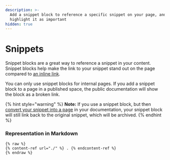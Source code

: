 ```yaml
---
description: >-
  Add a snippet block to reference a specific snippet on your page, and
  highlight it as important
hidden: true
---
```


# Snippets

Snippet blocks are a great way to reference a snippet in your content. Snippet blocks help make the link to your snippet stand out on the page compared to [an inline link](../editing-content/inline.md#relative-links).

You can only use snippet blocks for internal pages. If you add a snippet block to a page in a published space, the public documentation will show the block as a broken link.

{% hint style="warning" %}
**Note:** If you use a snippet block, but then [convert your snippet into a page](../../snippets/snippets-beta.md#convert-a-snippet-to-a-page) in your documentation, your snippet block will still link back to the original snippet, which will be archived.
{% endhint %}

### Representation in Markdown

```
{% raw %}
{% content-ref url="./" %} . {% endcontent-ref %}
{% endraw %}
```
